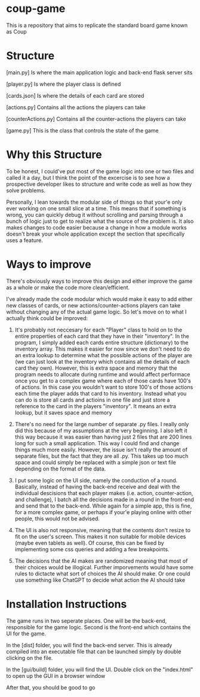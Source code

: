 # coup-game

This is a repository that aims to replicate the standard board game known as Coup

# Structure

[main.py] Is where the main application logic and back-end flask server sits

[player.py] Is where the player class is defined

[cards.json] Is where the details of each card are stored

[actions.py] Contains all the actions the players can take

[counterActions.py] Contains all the counter-actions the players can take

[game.py] This is the class that controls the state of the game

# Why this Structure

To be honest, I could've put most of the game logic into one or two files and called it a day, but I think the point of the excercise is to see how a prospective developer 
likes to structure and write code as well as how they solve problems. 

Personally, I lean towards the modular side of things so that your'e only ever working on one small slice at a time. This means that if
something is wrong, you can quickly debug it without scrolling and parsing through a bunch of logic just to get to realize what the source of the problem is.
It also makes changes to code easier because a change in how a module works doesn't break your whole application except the section that specifically uses a feature.

# Ways to improve

There's obviously ways to improve this design and either improve the game as a whole or make the code more clean/efficient.

I've already made the code modular which would make it easy to add either new classes of cards, or new actions/counter-actions players can take without
changing any of the actual game logic. So let's move on to what I actually think could be improved:

1. It's probably not neccesary for each "Player" class to hold on to the entire properties of each card that they have in their "inventory".
In the program, I simply added each cards entire structure (dictionary) to the inventory array. This makes it easier for now since we don't
need to do an extra lookup to determine what the possible actions of the player are (we can just look at the inventory which contains all the details of each card they own).
However, this is extra space and memory that the program needs to allocate during runtime and would affect performace once you get to a complex game where each of
those cards have 100's of actions. In this case you wouldn't want to store 100's of those actions each time the player adds that card to his inventory. Instead what you can
do is store all cards and actioins in one file and just store a reference to the card in the players "inventory". It means an extra lookup, but it saves space and memory

2. There's no need for the large number of separate .py files. I really only did this because of my assumptions at the very beginning. I also left it this way because it was easier than having just 2 files that are 200 lines long for such a small application. This way I could find and change things much more easily. However, the issue isn't really the amount of separate files, but the fact that they are all .py. This takes up too much space and could simply be replaced with a simple json or text file depending on the format of the data. 

3. I put some logic on the UI side, namely the conduction of a round. Basically, instead of having the back-end receive and deal with the individual descisions that each player makes (i.e. action, counter-action, and challenge), I batch all the decisions made in a round in the front-end and send that to the back-end. While again for a simple app, this is fine, for a more complex game, or perhaps if your'e playing online with other people, this would not be advised.

4. The UI is also not responsive, meaning that the contents don't resize to fit on the user's screen. This makes it non suitable for mobile devices (maybe even tablets as well). Of course, this can be fixed by implementing some css queries and adding a few breakpoints.

5. The decisions that the AI makes are randomized meaning that most of their choices would be illogical. Further imporvements would have some rules to dictacte what sort of choices the AI should make. Or one could use something like ChatGPT to decide what action the AI should take



# Installation Instructions

The game runs in two seperate places. One will be the back-end, responsible for the game logic. Second is the front-end which contains the UI for the game.

In the [dist] folder, you will find the back-end server. This is already compiled into an executable file that can be launched simply by double clicking on the file.  

In the [gui/build] folder, you will find the UI. Double click on the "index.html" to open up the GUI in a browser window

After that, you should be good to go

